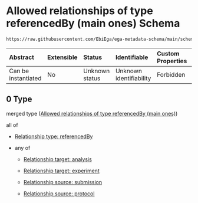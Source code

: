 # Allowed relationships of type referencedBy (main ones) Schema

```txt
https://raw.githubusercontent.com/EbiEga/ega-metadata-schema/main/schemas/EGA.study.json#/properties/studyRelationships/items/allOf/1/anyOf/0
```



| Abstract            | Extensible | Status         | Identifiable            | Custom Properties | Additional Properties | Access Restrictions | Defined In                                                                 |
| :------------------ | :--------- | :------------- | :---------------------- | :---------------- | :-------------------- | :------------------ | :------------------------------------------------------------------------- |
| Can be instantiated | No         | Unknown status | Unknown identifiability | Forbidden         | Allowed               | none                | [EGA.study.json\*](../../../schemas/EGA.study.json "open original schema") |

## 0 Type

merged type ([Allowed relationships of type referencedBy (main ones)](ega-11-properties-study-relationships-items-allof-relationship-constraints-for-a-study-anyof-allowed-relationships-of-type-referencedby-main-ones.md))

all of

*   [Relationship type: referencedBy](ega-4-defs-relationship-type-referencedby.md "check type definition")

*   any of

    *   [Relationship target: analysis](ega-4-defs-relationship-target-analysis.md "check type definition")

    *   [Relationship target: experiment](ega-4-defs-relationship-target-experiment.md "check type definition")

    *   [Relationship source: submission](ega-4-defs-relationship-source-submission.md "check type definition")

    *   [Relationship source: protocol](ega-4-defs-relationship-source-protocol.md "check type definition")
